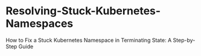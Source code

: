 # Resolving-Stuck-Kubernetes-Namespaces
How to Fix a Stuck Kubernetes Namespace in Terminating State: A Step-by-Step Guide
